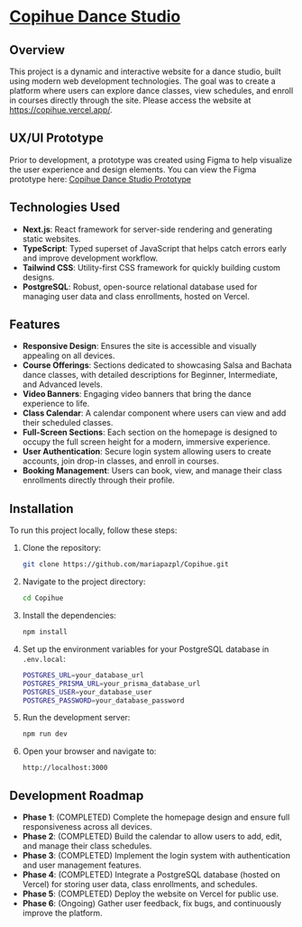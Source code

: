 # [Copihue Dance Studio](https://copihue.vercel.app/)

## Overview

This project is a dynamic and interactive website for a dance studio, built using modern web development technologies. The goal was to create a platform where users can explore dance classes, view schedules, and enroll in courses directly through the site. Please access the website at https://copihue.vercel.app/.

## UX/UI Prototype

Prior to development, a prototype was created using Figma to help visualize the user experience and design elements. You can view the Figma prototype here: [Copihue Dance Studio Prototype](https://www.figma.com/proto/5rlm0PDjD8TNnY94KMAR3Q/SalsaStudio?node-id=5-2&t=25PNosoMCPI9jBca-1&scaling=scale-down&content-scaling=fixed&page-id=0%3A1)

## Technologies Used

- **Next.js**: React framework for server-side rendering and generating static websites.
- **TypeScript**: Typed superset of JavaScript that helps catch errors early and improve development workflow.
- **Tailwind CSS**: Utility-first CSS framework for quickly building custom designs.
- **PostgreSQL**: Robust, open-source relational database used for managing user data and class enrollments, hosted on Vercel.

## Features

- **Responsive Design**: Ensures the site is accessible and visually appealing on all devices.
- **Course Offerings**: Sections dedicated to showcasing Salsa and Bachata dance classes, with detailed descriptions for Beginner, Intermediate, and Advanced levels.
- **Video Banners**: Engaging video banners that bring the dance experience to life.
- **Class Calendar**: A calendar component where users can view and add their scheduled classes.
- **Full-Screen Sections**: Each section on the homepage is designed to occupy the full screen height for a modern, immersive experience.
- **User Authentication**: Secure login system allowing users to create accounts, join drop-in classes, and enroll in courses.
- **Booking Management**: Users can book, view, and manage their class enrollments directly through their profile.

## Installation

To run this project locally, follow these steps:

1. Clone the repository:
    ```bash
    git clone https://github.com/mariapazpl/Copihue.git
    ```
2. Navigate to the project directory:
    ```bash
    cd Copihue
    ```
3. Install the dependencies:
    ```bash
    npm install
    ```
4. Set up the environment variables for your PostgreSQL database in `.env.local`:
    ```bash
    POSTGRES_URL=your_database_url
    POSTGRES_PRISMA_URL=your_prisma_database_url
    POSTGRES_USER=your_database_user
    POSTGRES_PASSWORD=your_database_password
    ```
5. Run the development server:
    ```bash
    npm run dev
    ```
6. Open your browser and navigate to:
    ```
    http://localhost:3000
    ```

## Development Roadmap

- **Phase 1**: (COMPLETED) Complete the homepage design and ensure full responsiveness across all devices.
- **Phase 2**: (COMPLETED) Build the calendar to allow users to add, edit, and manage their class schedules.
- **Phase 3**: (COMPLETED) Implement the login system with authentication and user management features.
- **Phase 4**: (COMPLETED) Integrate a PostgreSQL database (hosted on Vercel) for storing user data, class enrollments, and schedules.
- **Phase 5**: (COMPLETED) Deploy the website on Vercel for public use.
- **Phase 6**: (Ongoing) Gather user feedback, fix bugs, and continuously improve the platform.

